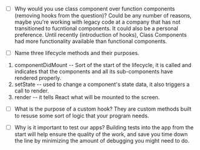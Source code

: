 - [ ] Why would you use class component over function components (removing hooks from the question)?
Could be any number of reasons, maybe you're working with legacy code at a company that has not transitioned to fucntional components. It could also be a personal preference. Until recently (introduction of hooks), Class Components had more functionality available than functional components.

- [ ] Name three lifecycle methods and their purposes.
1. componentDidMount -- Sort of the start of the lifecycle, it is called and indicates that the components and all its sub-components have rendered properly.
2. setState -- used to change a component's state data, it also triggers a call to render.
3. render -- it tells React what will be mounted to the screen.

- [ ] What is the purpose of a custom hook?
They are custom methods built to resuse some sort of logic that your program needs.

- [ ] Why is it important to test our apps?
Building tests into the app from the start will help ensure the quality of the work, and save you time down the line by minimizing the amount of debugging you might need to do.
